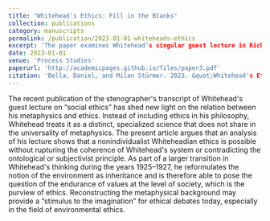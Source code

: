 ```yaml
---
title: "Whitehead's Ethics: Fill in the Blanks"
collection: publications
category: manuscripts
permalink: /publication/2023-01-01-whiteheads-ethics
excerpt: 'The paper examines Whitehead's singular guest lecture in Richard Clarke Cabot's seminar in social ethics.'
date: 2023-01-01
venue: 'Process Studies'
paperurl: 'http://academicpages.github.io/files/paper3.pdf'
citation: 'Bella, Daniel, and Milan Stürmer. 2023. &quot;Whitehead's Ethics: Fill in the Blanks&quot; <i> Process Studies</i> 52 (2): 179–200.'
---
```


The recent publication of the stenographer's transcript of Whitehead's guest lecture on “social ethics” has shed new light on the relation between his metaphysics and ethics. Instead of including ethics in his philosophy, Whitehead treats it as a distinct, specialized science that does not share in the universality of metaphysics. The present article argues that an analysis of his lecture shows that a nonindividualist Whiteheadian ethics is possible without rupturing the coherence of Whitehead's system or contradicting the ontological or subjectivist principle. As part of a larger transition in Whitehead's thinking during the years 1925–1927, he reformulates the notion of the environment as inheritance and is therefore able to pose the question of the endurance of values at the level of society, which is the purview of ethics. Reconstructing the metaphysical background may provide a “stimulus to the imagination” for ethical debates today, especially in the field of environmental ethics.
